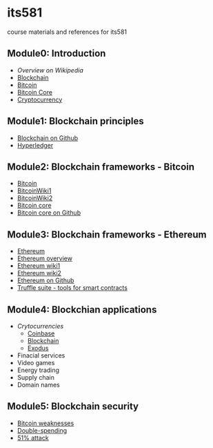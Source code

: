 # its581
course materials and references for its581

## Module0: Introduction
* _Overview on Wikipedia_
* [Blockchain](https://en.wikipedia.org/wiki/Blockchain)
* [Bitcoin](https://en.wikipedia.org/wiki/Bitcoin)
* [Bitcoin Core](https://en.wikipedia.org/wiki/Bitcoin\_Core)
* [Cryptocurrency](https://en.wikipedia.org/wiki/Cryptocurrency)

## Module1: Blockchain principles
* [Blockchain on Github](https://github.com/blockchain)
* [Hyperledger](https://www.hyperledger.org/)

## Module2: Blockchain frameworks - Bitcoin
* [Bitcoin](https://bitcoin.org/en/)
* [BitcoinWiki1](https://en.bitcoinwiki.org/wiki/Main\_Page)
* [BitcoinWiki2](https://en.bitcoin.it/wiki/Main\_Page)
* [Bitcoin core](https://bitcoincore.org/)
* [Bitcoin core on Github](https://github.com/bitcoin/bitcoin)


## Module3: Blockchain frameworks - Ethereum
* [Ethereum](https://ethereum.org/)
* [Ethereum overview](https://en.bitcoinwiki.org/wiki/Ethereum)
* [Ethereum wiki1](https://github.com/ethereum/wiki/wiki)
* [Ethereum wiki2](https://eth.wiki/)
* [Ethereum on Github](https://github.com/ethereum)
* [Truffle suite - tools for smart contracts](https://www.trufflesuite.com/)

## Module4: Blockchian applications
* _Crytocurrencies_
  * [Coinbase](https://www.coinbase.com/)
  * [Blockchain](https://www.blockchain.com/)
  * [Exodus](https://www.exodus.io/)
* Finacial services
* Video games
* Energy trading
* Supply chain
* Domain names 


## Module5: Blockchain security
* [Bitcoin weaknesses](https://en.bitcoin.it/wiki/Weaknesses)
* [Double-spending](https://en.wikipedia.org/wiki/Double-spending)
* [51% attack](https://en.bitcoinwiki.org/wiki/51%25\_attack)

